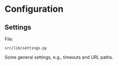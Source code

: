 # Configuration

## Settings

File:

`src/lib/settings.py`

Some general settings, e.g., timeouts and URL paths.